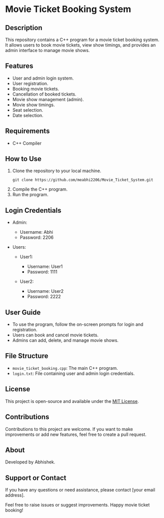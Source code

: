 # Movie Ticket Booking System

## Description
This repository contains a C++ program for a movie ticket booking system. It allows users to book movie tickets, view show timings, and provides an admin interface to manage movie shows.

## Features
- User and admin login system.
- User registration.
- Booking movie tickets.
- Cancellation of booked tickets.
- Movie show management (admin).
- Movie show timings.
- Seat selection.
- Date selection.

## Requirements
- C++ Compiler

## How to Use
1. Clone the repository to your local machine.
    ```
   git clone https://github.com/meabhi2206/Movie_Ticket_System.git
   ```
2. Compile the C++ program.
3. Run the program.


## Login Credentials
- Admin:
  - Username: Abhi
  - Password: 2206

- Users:
  - User1:
    - Username: User1
    - Password: 1111

  - User2:
     - Username: User2
     - Password: 2222

## User Guide
- To use the program, follow the on-screen prompts for login and registration.
- Users can book and cancel movie tickets.
- Admins can add, delete, and manage movie shows.

## File Structure
- `movie_ticket_booking.cpp`: The main C++ program.
- `login.txt`: File containing user and admin login credentials.

## License
This project is open-source and available under the [MIT License](LICENSE).

## Contributions
Contributions to this project are welcome. If you want to make improvements or add new features, feel free to create a pull request.

## About
Developed by Abhishek.

## Support or Contact
If you have any questions or need assistance, please contact [your email address].

Feel free to raise issues or suggest improvements. Happy movie ticket booking!

